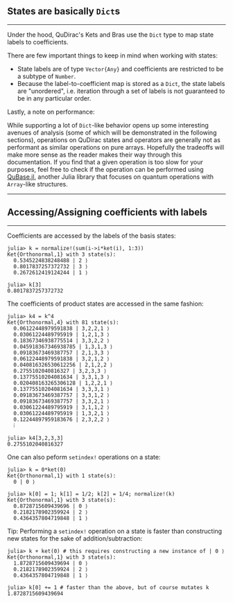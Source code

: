 ## States are basically `Dict`s
---

Under the hood, QuDirac's Kets and Bras use the `Dict` type to map state labels to coefficients. 

There are few important things to keep in mind when working with states:

- State labels are of type `Vector{Any}` and coefficients are restricted to be a subtype of `Number`.
- Because the label-to-coefficient map is stored as a `Dict`, the state labels are "unordered", i.e. iteration through a set of labels is not guaranteed to be in any particular order.

Lastly, a note on performance:

While supporting a lot of `Dict`-like behavior opens up some interesting avenues of analysis (some of which will be demonstrated in the following sections), operations on QuDirac states and operators are generally not as performant as similar operations on pure arrays. Hopefully the tradeoffs will make more sense as the reader makes their way through this documentation. If you find that a given operation is too slow for your purposes, feel free to check if the operation can be performed using [QuBase.jl](https://github.com/JuliaQuantum/QuBase.jl), another Julia library that focuses on quantum operations with `Array`-like structures.

---
## Accessing/Assigning coefficients with labels
---

Coefficients are accessed by the labels of the basis states:

```
julia> k = normalize!(sum(i->i*ket(i), 1:3))
Ket{Orthonormal,1} with 3 state(s):
  0.5345224838248488 | 2 ⟩
  0.8017837257372732 | 3 ⟩
  0.2672612419124244 | 1 ⟩

julia> k[3]
0.8017837257372732

```

The coefficients of product states are accessed in the same fashion:

```
julia> k4 = k^4
Ket{Orthonormal,4} with 81 state(s):
  0.06122448979591838 | 3,2,2,1 ⟩
  0.03061224489795919 | 1,2,1,3 ⟩
  0.18367346938775514 | 3,3,2,2 ⟩
  0.045918367346938785 | 1,3,1,3 ⟩
  0.09183673469387757 | 2,1,3,3 ⟩
  0.06122448979591838 | 3,2,1,2 ⟩
  0.040816326530612256 | 2,1,2,2 ⟩
  0.2755102040816327 | 3,2,3,3 ⟩
  0.13775510204081634 | 3,3,1,3 ⟩
  0.020408163265306128 | 1,2,2,1 ⟩
  0.13775510204081634 | 3,3,3,1 ⟩
  0.09183673469387757 | 3,3,1,2 ⟩
  0.09183673469387757 | 3,3,2,1 ⟩
  0.03061224489795919 | 3,1,1,2 ⟩
  0.03061224489795919 | 1,3,2,1 ⟩
  0.12244897959183676 | 2,3,2,2 ⟩
  ⁞

julia> k4[3,2,3,3]
0.2755102040816327

```

One can also peform `setindex!` operations on a state: 

```
julia> k = 0*ket(0)
Ket{Orthonormal,1} with 1 state(s):
  0 | 0 ⟩

julia> k[0] = 1; k[1] = 1/2; k[2] = 1/4; normalize!(k)
Ket{Orthonormal,1} with 3 state(s):
  0.8728715609439696 | 0 ⟩
  0.2182178902359924 | 2 ⟩
  0.4364357804719848 | 1 ⟩
```

Tip: Performing a `setindex!` operation on a state is faster than constructing new states for the sake of addition/subtraction:

```
julia> k + ket(0) # this requires constructing a new instance of | 0 ⟩
Ket{Orthonormal,1} with 3 state(s):
  1.8728715609439694 | 0 ⟩
  0.2182178902359924 | 2 ⟩
  0.4364357804719848 | 1 ⟩

julia> k[0] += 1 # faster than the above, but of course mutates k
1.8728715609439694
```